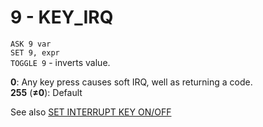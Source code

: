 # 9 - KEY_IRQ

`ASK 9 var`  
`SET 9, expr`  
`TOGGLE 9` - inverts value.

**0**: Any key press causes soft IRQ, well as returning a code.  
**255** (**≠0**): Default

See also [SET INTERRUPT KEY ON/OFF](../../is-basic/man_mo-interrupt.md)

